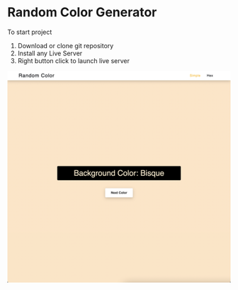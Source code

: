 # Random Color Generator

To start project

1. Download or clone git repository
2. Install any Live Server
3. Right button click to launch live server

![preview](/screenshot.png)
